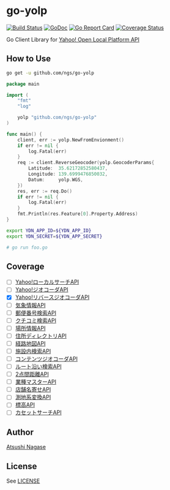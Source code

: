 go-yolp
=======

[![Build Status](https://travis-ci.org/ngs/go-yolp.svg?branch=master)](https://travis-ci.org/ngs/go-yolp)
[![GoDoc](https://godoc.org/github.com/ngs/go-yolp?status.svg)](https://godoc.org/github.com/ngs/go-yolp)
[![Go Report Card](https://goreportcard.com/badge/github.com/ngs/go-yolp)](https://goreportcard.com/report/github.com/ngs/go-yolp)
[![Coverage Status](https://coveralls.io/repos/github/ngs/go-yolp/badge.svg?branch=master)](https://coveralls.io/github/ngs/go-yolp?branch=master)

Go Client Library for [Yahoo! Open Local Platform API]

How to Use
----------

```sh
go get -u github.com/ngs/go-yolp
```

```go
package main

import (
	"fmt"
	"log"

	yolp "github.com/ngs/go-yolp"
)

func main() {
	client, err := yolp.NewFromEnvionment()
	if err != nil {
		log.Fatal(err)
	}
	req := client.ReverseGeocoder(yolp.GeocoderParams{
		Latitude:  35.62172852580437,
		Longitude: 139.6999476850032,
		Datum:     yolp.WGS,
	})
	res, err := req.Do()
	if err != nil {
		log.Fatal(err)
	}
	fmt.Println(res.Feature[0].Property.Address)
}
```

```sh
export YDN_APP_ID=${YDN_APP_ID}
export YDN_SECRET=${YDN_APP_SECRET}

# go run foo.go
```

## Coverage

- [ ] [Yahoo!ローカルサーチAPI](http://developer.yahoo.co.jp/webapi/map/openlocalplatform/v1/localsearch.html)
- [ ] [Yahoo!ジオコーダAPI](http://developer.yahoo.co.jp/webapi/map/openlocalplatform/v1/geocoder.html)
- [x] [Yahoo!リバースジオコーダAPI](http://developer.yahoo.co.jp/webapi/map/openlocalplatform/v1/reversegeocoder.html)
- [ ] [気象情報API](http://developer.yahoo.co.jp/webapi/map/openlocalplatform/v1/weather.html)
- [ ] [郵便番号検索API](http://developer.yahoo.co.jp/webapi/map/openlocalplatform/v1/zipcodesearch.html)
- [ ] [クチコミ検索API](http://developer.yahoo.co.jp/webapi/map/openlocalplatform/v1/reviewsearch.html)
- [ ] [場所情報API](http://developer.yahoo.co.jp/webapi/map/openlocalplatform/v1/placeinfo.html)
- [ ] [住所ディレクトリAPI](http://developer.yahoo.co.jp/webapi/map/openlocalplatform/v1/addressdirectory.html)
- [ ] [経路地図API](http://developer.yahoo.co.jp/webapi/map/openlocalplatform/v1/routemap.html)
- [ ] [施設内検索API](http://developer.yahoo.co.jp/webapi/map/openlocalplatform/v1/buildindSearch.html)
- [ ] [コンテンツジオコーダAPI](http://developer.yahoo.co.jp/webapi/map/openlocalplatform/v1/contentsgeocoder.html)
- [ ] [ルート沿い検索API](http://developer.yahoo.co.jp/webapi/map/openlocalplatform/v1/spatialSearch.html)
- [ ] [2点間距離API](http://developer.yahoo.co.jp/webapi/map/openlocalplatform/v1/distance.html)
- [ ] [業種マスターAPI](http://developer.yahoo.co.jp/webapi/map/openlocalplatform/v1/genreCode.html)
- [ ] [店舗名寄せAPI](http://developer.yahoo.co.jp/webapi/map/openlocalplatform/v1/getgid.html)
- [ ] [測地系変換API](http://developer.yahoo.co.jp/webapi/map/openlocalplatform/v1/datum.html)
- [ ] [標高API](http://developer.yahoo.co.jp/webapi/map/openlocalplatform/v1/altitude.html)
- [ ] [カセットサーチAPI](http://developer.yahoo.co.jp/webapi/map/openlocalplatform/v1/cassetteSearch.html)

## Author

[Atsushi Nagase]

## License

See [LICENSE]

[Atsushi Nagase]: https://ngs.io
[LICENSE]: LICENSE
[Yahoo! Open Local Platform API]: http://developer.yahoo.co.jp/webapi/map/
